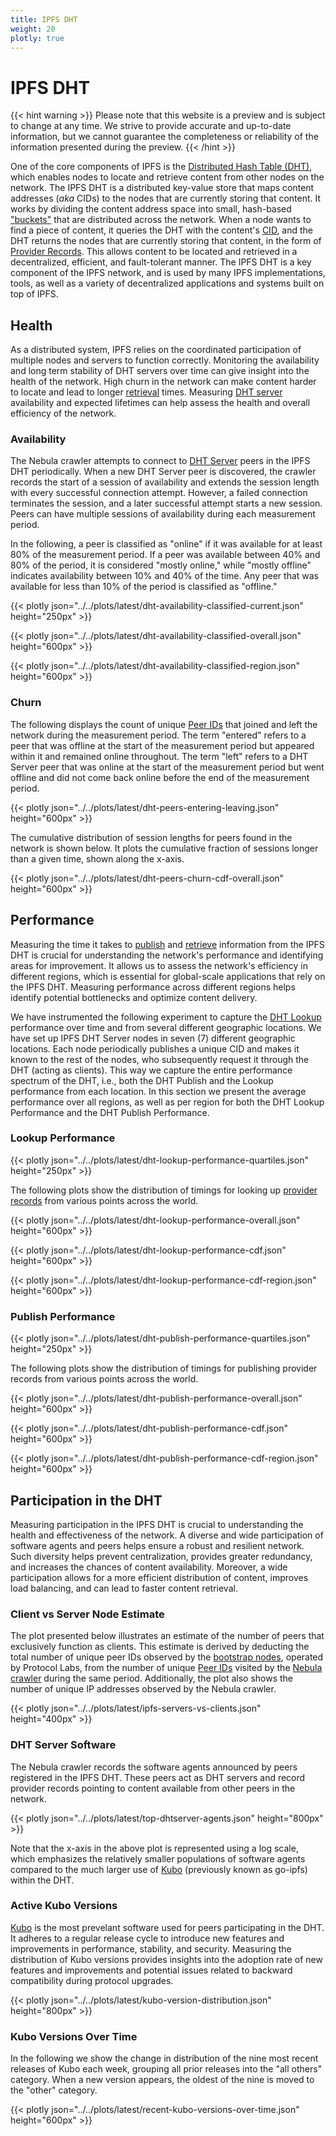```yaml
---
title: IPFS DHT
weight: 20
plotly: true
---
```


# IPFS DHT

{{< hint warning >}}
Please note that this website is a preview and is subject to change at any time. 
We strive to provide accurate and up-to-date information, but we cannot guarantee 
the completeness or reliability of the information presented during the preview. 
{{< /hint >}}

One of the core components of IPFS is the [Distributed Hash Table (DHT)](https://docs.ipfs.tech/concepts/dht/#distributed-hash-tables-dhts), which enables nodes to locate and retrieve content from other nodes on the network. The IPFS DHT is a distributed key-value store that maps content addresses (_aka_ CIDs) to the nodes that are currently storing that content. It works by dividing the content address space into small, hash-based ["buckets"](https://docs.ipfs.tech/concepts/dht/#peer-buckets) that are distributed across the network. When a node wants to find a piece of content, it queries the DHT with the content's [CID](https://docs.ipfs.tech/concepts/content-addressing/#what-is-a-cid), and the DHT returns the nodes that are currently storing that content, in the form of [Provider Records](https://docs.ipfs.tech/concepts/dht/#provider-records). This allows content to be located and retrieved in a decentralized, efficient, and fault-tolerant manner. The IPFS DHT is a key component of the IPFS network, and is used by many IPFS implementations, tools, as well as a variety of decentralized applications and systems built on top of IPFS.

## Health

As a distributed system, IPFS relies on the coordinated participation of multiple nodes and servers to function correctly. Monitoring the
availability and long term stability of DHT servers over time can give insight into the health of the network. High churn in the network
can make content harder to locate and lead to longer [retrieval](https://docs.ipfs.tech/concepts/lifecycle/#_3-retrieval) times. Measuring [DHT server](https://docs.ipfs.tech/concepts/dht/#qualification) availability and expected lifetimes can help 
assess the health and overall efficiency of the network.

### Availability

The Nebula crawler attempts to connect to [DHT Server](https://docs.ipfs.tech/concepts/dht/#qualification) peers in the IPFS DHT periodically. When a new DHT Server peer is discovered, the crawler records the start of a session of availability and extends the session length with every successful connection attempt. However, a failed connection terminates the session, and a later successful attempt starts a new session. Peers can have multiple sessions of availability during each measurement period. 

In the following, a peer is classified as "online" if it was available for at least 80% of the measurement period. If a peer was available between 40% and 80% of the period, it is considered "mostly online," while "mostly offline" indicates availability between 10% and 40% of the time. Any peer that was available for less than 10% of the period is classified as "offline."

{{< plotly json="../../plots/latest/dht-availability-classified-current.json" height="250px" >}}

{{< plotly json="../../plots/latest/dht-availability-classified-overall.json" height="600px" >}}

{{< plotly json="../../plots/latest/dht-availability-classified-region.json" height="600px" >}}

### Churn

The following displays the count of unique [Peer IDs](https://docs.ipfs.tech/concepts/glossary/#peer-id) that joined and left the network during the measurement period. The term "entered" refers to a peer that was offline at the start of the measurement period but appeared within it and remained online throughout. The term "left" refers to a DHT Server peer that was online at the start of the measurement period but went offline and did not come back online before the end of the measurement period.

{{< plotly json="../../plots/latest/dht-peers-entering-leaving.json" height="600px" >}}

The cumulative distribution of session lengths for peers found in the network is shown below. It plots the cumulative fraction of sessions longer than a given time, shown along the x-axis.

{{< plotly json="../../plots/latest/dht-peers-churn-cdf-overall.json" height="600px" >}}


## Performance

Measuring the time it takes to [publish](https://docs.ipfs.tech/concepts/lifecycle/#_2-pinning) and [retrieve](https://docs.ipfs.tech/concepts/lifecycle/#_3-retrieval) information from the IPFS DHT is crucial for understanding the network's performance and identifying areas for improvement. It allows us to assess the network's efficiency in different regions, which is essential for global-scale applications that rely on the IPFS DHT. Measuring performance across different regions helps identify potential bottlenecks and optimize content delivery. 

We have instrumented the following experiment to capture the [DHT Lookup](https://docs.ipfs.tech/concepts/dht/#lookup-algorithm) performance over time and from several different geographic locations.
We have set up IPFS DHT Server nodes in seven (7) different geographic locations. Each node periodically publishes a unique CID and makes it known to the rest of the nodes, who subsequently request it through the DHT (acting as clients). This way we capture the entire performance spectrum of the DHT, i.e., both the DHT Publish and the Lookup performance from each location.
In this section we present the average performance over all regions, as well as per region for both the DHT Lookup Performance and the DHT Publish Performance.

### Lookup Performance

{{< plotly json="../../plots/latest/dht-lookup-performance-quartiles.json" height="250px" >}}

The following plots show the distribution of timings for looking up [provider records](https://docs.ipfs.tech/concepts/dht/#provider-records) from various points across the world. 

{{< plotly json="../../plots/latest/dht-lookup-performance-overall.json" height="600px" >}}

{{< plotly json="../../plots/latest/dht-lookup-performance-cdf.json" height="600px" >}}

{{< plotly json="../../plots/latest/dht-lookup-performance-cdf-region.json" height="600px" >}}

### Publish Performance

{{< plotly json="../../plots/latest/dht-publish-performance-quartiles.json" height="250px" >}}

The following plots show the distribution of timings for publishing provider records from various points across the world.

{{< plotly json="../../plots/latest/dht-publish-performance-overall.json" height="600px" >}}

{{< plotly json="../../plots/latest/dht-publish-performance-cdf.json" height="600px" >}}

{{< plotly json="../../plots/latest/dht-publish-performance-cdf-region.json" height="600px" >}}

## Participation in the DHT

Measuring participation in the IPFS DHT is crucial to understanding the health and effectiveness of the network. A diverse and wide participation of software agents and peers helps ensure a robust and resilient network. Such diversity helps prevent centralization, provides greater redundancy, and increases the chances of content availability. Moreover, a wide participation allows for a more efficient distribution of content, improves load balancing, and can lead to faster content retrieval. 

### Client vs Server Node Estimate

The plot presented below illustrates an estimate of the number of peers that exclusively function as clients. This estimate is derived by deducting the total number of unique peer IDs observed by the [bootstrap nodes](https://docs.ipfs.tech/concepts/glossary/#bootstrap-node), operated by Protocol Labs, from the number of unique [Peer IDs](https://docs.ipfs.tech/concepts/glossary/#peer-id) visited by the [Nebula crawler](https://github.com/dennis-tra/nebula) during the same period. Additionally, the plot also shows the number of unique IP addresses observed by the Nebula crawler.

{{< plotly json="../../plots/latest/ipfs-servers-vs-clients.json" height="400px" >}}

### DHT Server Software

The Nebula crawler records the software agents announced by peers registered in the IPFS DHT. 
These peers act as DHT servers and record provider records pointing to content available from other peers in the network.

{{< plotly json="../../plots/latest/top-dhtserver-agents.json" height="800px" >}}

Note that the x-axis in the above plot is represented using a log scale, which emphasizes the relatively smaller  populations of software agents compared to the much larger use of [Kubo](https://github.com/ipfs/kubo) (previously known as go-ipfs) within the DHT. 


### Active Kubo Versions

[Kubo](https://github.com/ipfs/kubo) is the most prevelant software used for peers participating in the DHT. It adheres to a regular release cycle to introduce new features and improvements in performance, stability, and security. Measuring the distribution of Kubo versions provides insights into the adoption rate of new features and improvements and potential issues related to backward compatibility during protocol upgrades. 

{{< plotly json="../../plots/latest/kubo-version-distribution.json" height="800px" >}}

### Kubo Versions Over Time

In the following we show the change in distribution of the nine most recent releases of Kubo each week, grouping all prior releases into the "all others" category. When a new version appears, the oldest of the nine is moved to the "other" category.

{{< plotly json="../../plots/latest/recent-kubo-versions-over-time.json" height="600px" >}}



